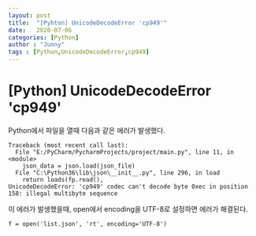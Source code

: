 ```yaml
---
layout: post
title:  "[Pyhton] UnicodeDecodeError 'cp949'"
date:   2020-07-06
categories: [Python]
author : "Junny"
tags : [Python,UnicodeDecodeError,cp949]
---
```

# [Python] UnicodeDecodeError 'cp949'

Python에서 파일을 열때 다음과 같은 에러가 발생했다.
```
Traceback (most recent call last):
  File "E:/PyCharm/PycharmProjects/project/main.py", line 11, in <module>
    json_data = json.load(json_file)
  File "C:\Python36\lib\json\__init__.py", line 296, in load
    return loads(fp.read(),
UnicodeDecodeError: 'cp949' codec can't decode byte 0xec in position 158: illegal multibyte sequence
```

이 에러가 발생했을때, open에서 encoding을 UTF-8로 설정하면 에러가 해결된다.

~~~
f = open('list.json', 'rt', encoding='UTF-8')
~~~
